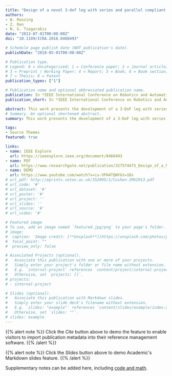 ```yaml
---
title: "Design of a novel 3-dof leg with series and parallel compliant actuation for energy efficient articulated robots"
authors:
- W. Roozing
- Z. Ren
- N. G. Tsagarakis
date: "2013-07-01T00:00:00Z"
doi: "10.1109/ICRA.2018.8460493"

# Schedule page publish date (NOT publication's date).
publishDate: "2018-05-01T00:00:00Z"

# Publication type.
# Legend: 0 = Uncategorized; 1 = Conference paper; 2 = Journal article;
# 3 = Preprint / Working Paper; 4 = Report; 5 = Book; 6 = Book section;
# 7 = Thesis; 8 = Patent
publication_types: ["1"]

# Publication name and optional abbreviated publication name.
publication: In *IEEE International Conference on Robotics and Automation (ICRA), 2018*
publication_short: In *IEEE International Conference on Robotics and Automation (ICRA), 2018*

abstract: This work presents the development of a 3-DoF leg with series and parallel compliant actuation. Series-elastic main actuators are combined with parallel high efficiency energy storage branches, to substantially improve energy efficiency. The leg design is semi-anthropomorphic, with similar mass and mass distribution to the human limb, and includes a biarticulated actuation configuration. The parallel branches are driven by secondary motors and their design parameters are optimised. The mechanical design of the prototype leg is presented, introducing details of the actuation configuration principles employed. Preliminary experimental data are presented, in which a baseline series-elastic-only configuration is compared with configurations with mono- and biarticulated parallel branches, respectively. The results effectively demonstrate the concept's potential, showing improvements of 53% and 60% in electrical power consumption while the leg is executing loaded cyclic motion profiles.
# Summary. An optional shortened abstract.
summary: This work presents the development of a 3-DoF leg with series and parallel compliant actuation. Series-elastic main actuators are combined with parallel high efficiency energy storage branches, to substantially improve energy efficiency.

tags:
- Source Themes
featured: true

links:
- name: IEEE Explore
  url: https://ieeexplore.ieee.org/document/8460493
- name: PDF
  url: https://www.researchgate.net/publication/327574475_Design_of_a_Novel_3-DoF_Leg_with_Series_and_Parallel_Compliant_Actuation_for_Energy_Efficient_Articulated_Robots
- name: DEMO
  url: https://www.youtube.com/watch?v=iu-VFH4TQWY&t=18s 
# url_pdf: http://eprints.soton.ac.uk/352095/1/Cushen-IMV2013.pdf
# url_code: '#'
# url_dataset: '#'
# url_poster: '#'
# url_project: ''
# url_slides: ''
# url_source: '#'
# url_video: '#'

# Featured image
# To use, add an image named `featured.jpg/png` to your page's folder. 
# image:
#  caption: 'Image credit: [**Unsplash**](https://unsplash.com/photos/pLCdAaMFLTE)'
#  focal_point: ""
#  preview_only: false

# Associated Projects (optional).
#   Associate this publication with one or more of your projects.
#   Simply enter your project's folder or file name without extension.
#   E.g. `internal-project` references `content/project/internal-project/index.md`.
#   Otherwise, set `projects: []`.
# projects:
# - internal-project

# Slides (optional).
#   Associate this publication with Markdown slides.
#   Simply enter your slide deck's filename without extension.
#   E.g. `slides: "example"` references `content/slides/example/index.md`.
#   Otherwise, set `slides: ""`.
# slides: example
---
```


{{% alert note %}}
Click the *Cite* button above to demo the feature to enable visitors to import publication metadata into their reference management software.
{{% /alert %}}

{{% alert note %}}
Click the *Slides* button above to demo Academic's Markdown slides feature.
{{% /alert %}}

Supplementary notes can be added here, including [code and math](https://sourcethemes.com/academic/docs/writing-markdown-latex/).

